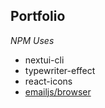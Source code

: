 ## Portfolio

*NPM Uses*
* nextui-cli
* typewriter-effect
* react-icons
* [emailjs/browser](https://www.emailjs.com/docs/sdk/installation)